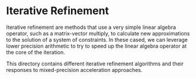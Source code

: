 # Iterative Refinement

Iterative refinement are methods that use a very simple linear algebra operator, such as a matrix-vector multiply, 
to calculate new approximations to the solution of a system of constraints. In these cased, we can leverage
lower precision arithmetic to try to speed up the linear algebra operator at the core of the iteration.

This directory contains different iterative refinement algorithms and their responses to mixed-precision
acceleration approaches.
